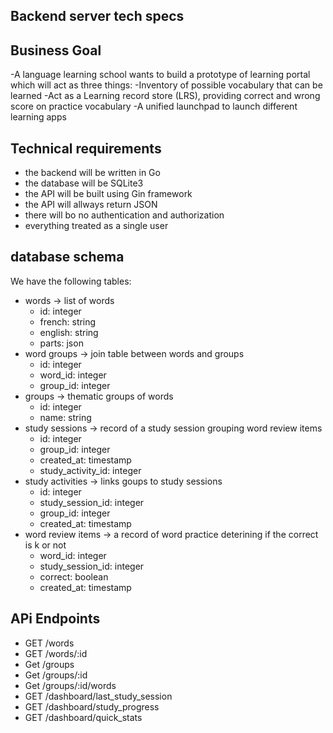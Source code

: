 ## Backend server tech specs

## Business Goal

-A language learning school wants to build a prototype of learning portal which will act as three things:
-Inventory of possible vocabulary that can be learned
-Act as a  Learning record store (LRS), providing correct and wrong score on practice vocabulary
-A unified launchpad to launch different learning apps

## Technical requirements

- the backend will be written in Go
- the database will be SQLite3
- the API will be built using Gin framework
- the API will allways return JSON
- there will bo no authentication and authorization
- everything treated as a single user


## database schema

We have the following tables:
- words -> list of words
	- id: integer
	- french: string
	- english: string
	- parts: json
- word groups -> join table between words and groups
	- id: integer
	- word_id: integer
	- group_id: integer
- groups -> thematic groups of words
	- id: integer
	- name: string
- study sessions -> record of a study session grouping word review items
	- id: integer
	- group_id: integer
    - created_at: timestamp
    - study_activity_id: integer
- study activities -> links goups to study sessions
    - id: integer
    - study_session_id: integer
    - group_id: integer
    - created_at: timestamp
- word review items -> a record of word practice deterining if the correct is k or not
    - word_id: integer
    - study_session_id: integer
    - correct: boolean
    - created_at: timestamp
    
## APi Endpoints

- GET /words
- GET /words/:id
- Get /groups
- Get /groups/:id
- Get /groups/:id/words
- GET /dashboard/last_study_session
- GET /dashboard/study_progress
- GET /dashboard/quick_stats




